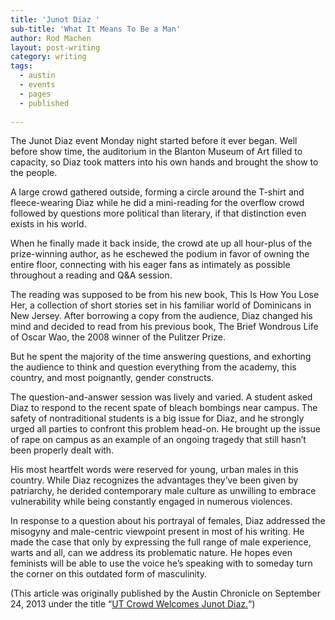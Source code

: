 ```yaml
---
title: 'Junot Diaz '
sub-title: 'What It Means To Be a Man'
author: Rod Machen
layout: post-writing
category: writing
tags:
  - austin
  - events
  - pages
  - published
  
---
```


<p dir="ltr">
  The Junot Diaz event Monday night started before it ever began. Well before show time, the auditorium in the Blanton Museum of Art filled to capacity, so Diaz took matters into his own hands and brought the show to the people.
</p>

<p dir="ltr">
  A large crowd gathered outside, forming a circle around the T-shirt and fleece-wearing Diaz while he did a mini-reading for the overflow crowd followed by questions more political than literary, if that distinction even exists in his world.<!--more-->
</p>

<p dir="ltr">
  When he finally made it back inside, the crowd ate up all hour-plus of the prize-winning author, as he eschewed the podium in favor of owning the entire floor, connecting with his eager fans as intimately as possible throughout a reading and Q&A session.
</p>

<p dir="ltr">
  The reading was supposed to be from his new book, This Is How You Lose Her, a collection of short stories set in his familiar world of Dominicans in New Jersey. After borrowing a copy from the audience, Diaz changed his mind and decided to read from his previous book, The Brief Wondrous Life of Oscar Wao, the 2008 winner of the Pulitzer Prize.
</p>

<p dir="ltr">
  But he spent the majority of the time answering questions, and exhorting the audience to think and question everything from the academy, this country, and most poignantly, gender constructs.
</p>

<p dir="ltr">
  The question-and-answer session was lively and varied. A student asked Diaz to respond to the recent spate of bleach bombings near campus. The safety of nontraditional students is a big issue for Diaz, and he strongly urged all parties to confront this problem head-on. He brought up the issue of rape on campus as an example of an ongoing tragedy that still hasn’t been properly dealt with.
</p>

<p dir="ltr">
  His most heartfelt words were reserved for young, urban males in this country. While Diaz recognizes the advantages they’ve been given by patriarchy, he derided contemporary male culture as unwilling to embrace vulnerability while being constantly engaged in numerous violences.
</p>

<p dir="ltr">
  In response to a question about his portrayal of females, Diaz addressed the misogyny and male-centric viewpoint present in most of his writing. He made the case that only by expressing the full range of male experience, warts and all, can we address its problematic nature. He hopes even feminists will be able to use the voice he’s speaking with to someday turn the corner on this outdated form of masculinity.
</p>

(This article was originally published by the Austin Chronicle on September 24, 2013 under the title “<a href="http://www.austinchronicle.com/daily/books/2013-09-24/ut-crowd-welcomes-junot-diaz/" target="_blank">UT Crowd Welcomes Junot Diaz.</a>“)